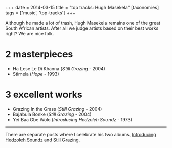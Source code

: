 +++
date = 2014-03-15
title = "top tracks: Hugh Masekela"
[taxonomies]
tags = ['music', 'top-tracks']
+++

Although he made a lot of trash, Hugh Masekela remains one of the great
South African artists. After all we judge artists based on their best
works right? We are nice folk.

2 masterpieces
==============

-   Ha Lese Le Di Khanna (*Still Grazing* - 2004)
-   Stimela (*Hope* - 1993)

3 excellent works
=================

-   Grazing In the Grass (*Still Grazing* - 2004)
-   Bajabula Bonke (*Still Grazing* - 2004)
-   Yei Baa Gbe Wolo (*Introducing Hedzoleh Soundz* - 1973)

---

There are separate posts where I celebrate his two albums, [Introducing
Hedzoleh Soundz] and [Still Grazing].

  [Introducing Hedzoleh Soundz]: http://tshepang.net/introducing-hedzoleh-soundz-1973
  [Still Grazing]: http://tshepang.net/still-grazing-2004
